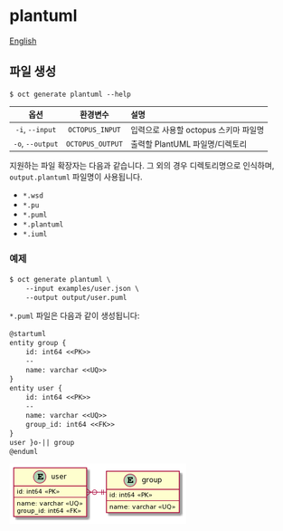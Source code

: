 # plantuml

[English](../plantuml.md)

## 파일 생성

```shell
$ oct generate plantuml --help
```

|       옵션       |     환경변수     | 설명                                  |
| :--------------: | :--------------: | :------------------------------------ |
| `-i`, `--input`  | `OCTOPUS_INPUT`  | 입력으로 사용할 octopus 스키마 파일명 |
| `-o`, `--output` | `OCTOPUS_OUTPUT` | 출력할 PlantUML 파일명/디렉토리       |

지원하는 파일 확장자는 다음과 같습니다.
그 외의 경우 디렉토리명으로 인식하며, `output.plantuml` 파일명이 사용됩니다.

- `*.wsd`
- `*.pu`
- `*.puml`
- `*.plantuml`
- `*.iuml`

### 예제

```shell
$ oct generate plantuml \
    --input examples/user.json \
    --output output/user.puml
```

`*.puml` 파일은 다음과 같이 생성됩니다:

```
@startuml
entity group {
    id: int64 <<PK>>
    --
    name: varchar <<UQ>>
}
entity user {
    id: int64 <<PK>>
    --
    name: varchar <<UQ>>
    group_id: int64 <<FK>>
}
user }o-|| group
@enduml
```

![](../images/plantuml-user.png)
